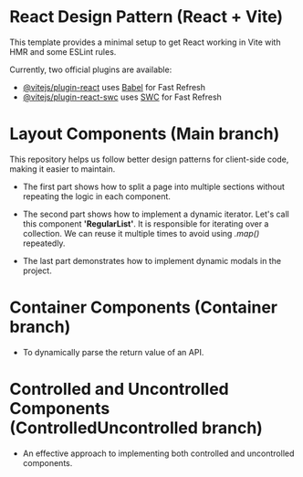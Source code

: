 # React Design Pattern (React + Vite)

This template provides a minimal setup to get React working in Vite with HMR and some ESLint rules.

Currently, two official plugins are available:

- [@vitejs/plugin-react](https://github.com/vitejs/vite-plugin-react/blob/main/packages/plugin-react/README.md) uses [Babel](https://babeljs.io/) for Fast Refresh
- [@vitejs/plugin-react-swc](https://github.com/vitejs/vite-plugin-react-swc) uses [SWC](https://swc.rs/) for Fast Refresh


# Layout Components (Main branch)
This repository helps us follow better design patterns for client-side code, making it easier to maintain.

- The first part shows how to split a page into multiple sections without repeating the logic in each component.

- The second part shows how to implement a dynamic iterator.
Let's call this component <b>'RegularList'</b>. It is responsible for iterating over a collection. We can reuse it multiple times to avoid using <i>.map()</i> repeatedly.

- The last part demonstrates how to implement dynamic modals in the project.

# Container Components (Container branch)
- To dynamically parse the return value of an API.

# Controlled and Uncontrolled Components (ControlledUncontrolled branch)
- An effective approach to implementing both controlled and uncontrolled components.
